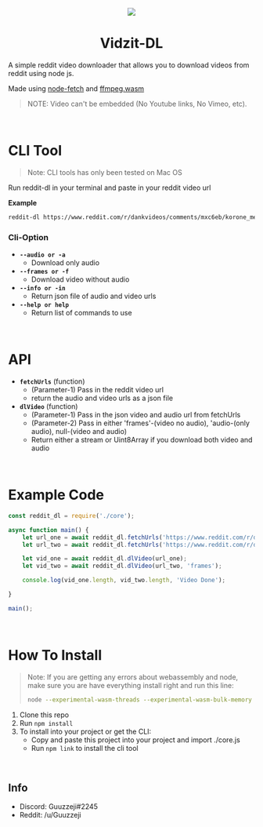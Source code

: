 <p align="center">
<img src="./reddit-readme.gif"></img>
</p>

<h1 align="center">Vidzit-DL</h1>

<p>A simple reddit video downloader that allows you to download videos from reddit using node js.</p>

<p>Made using <a href="https://www.npmjs.com/package/node-fetch">node-fetch</a> and <a href="https://github.com/ffmpegwasm/ffmpeg.wasm">ffmpeg.wasm</a></p>

> NOTE: Video can't be embedded (No Youtube links, No Vimeo, etc).

</br>

# CLI Tool

>Note: CLI tools has only been tested on Mac OS

<p>Run reddit-dl in your terminal and paste in your reddit video url</p>

**Example**
```sh
reddit-dl https://www.reddit.com/r/dankvideos/comments/mxc6eb/korone_meme/
```

### Cli-Option
- **`--audio or -a`**
  - Download only audio 
- **`--frames or -f`** 
  -  Download video without audio
- **`--info or -in`** 
  -  Return json file of audio and video urls
- **`--help or help`** 
  -  Return list of commands to use

</br>

# API
- **`fetchUrls`** (function)
  -  (Parameter-1) Pass in the reddit video url 
  -  return the audio and video urls as a json file
- **`dlVideo`** (function) 
  - (Parameter-1) Pass in the json video and audio url from fetchUrls
  - (Parameter-2) Pass in either 'frames'-(video no audio), 'audio-(only audio), null-(video and audio)
  - Return either a stream or Uint8Array if you download both video and audio  

</br>

# Example Code
```js
const reddit_dl = require('./core');

async function main() {
    let url_one = await reddit_dl.fetchUrls('https://www.reddit.com/r/dankvideos/comments/mxc6eb/korone_meme/');
    let url_two = await reddit_dl.fetchUrls('https://www.reddit.com/r/dankvideos/comments/mxpjv4/i_miss_that_guy/');

    let vid_one = await reddit_dl.dlVideo(url_one);
    let vid_two = await reddit_dl.dlVideo(url_two, 'frames');

    console.log(vid_one.length, vid_two.length, 'Video Done');

}

main();
```
</br>

# How To Install
> Note: If you are getting any errors about webassembly and node, make sure you are have everything install right and run this line: 
> ```sh 
> node --experimental-wasm-threads --experimental-wasm-bulk-memory [index.js or whatever]
> ```
1. Clone this repo
2. Run `` npm install ``
3. To install into your project or get the CLI:
   - Copy and paste this project into your project and import ./core.js
   - Run ```npm link``` to install the cli tool
  
</br>

## Info
- Discord: Guuzzeji#2245
- Reddit: /u/Guuzzeji
